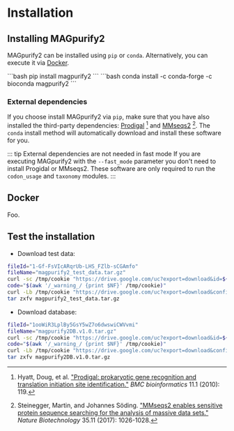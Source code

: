 # Installation

## Installing MAGpurify2

MAGpurify2 can be installed using `pip` or `conda`. Alternatively, you can execute it via [Docker](#docker).

<code-group>
<code-block title="pip" active>
```bash
pip install magpurify2
```
</code-block>

<code-block title="conda">
```bash
conda install -c conda-forge -c bioconda magpurify2
```
</code-block>
</code-group>

### External dependencies

If you choose install MAGpurify2 via `pip`, make sure that you have also installed the third-party dependencies: [Prodigal](https://github.com/hyattpd/Prodigal) [^1] and [MMseqs2](https://github.com/soedinglab/MMseqs2) [^2]. The `conda` install method will automatically download and install these software for you.

::: tip External dependencies are not needed in fast mode
If you are executing MAGpurify2 with the `--fast_mode` parameter you don't need to install Progidal or MMseqs2. These software are only required to run the `codon_usage` and `taxonomy` modules.
:::

## Docker

Foo.

## Test the installation

- Download test data:

```bash
fileId="1-Gf-FsVIcARqrUb-LHS_FZlb-sCGAmfo"
fileName="magpurify2_test_data.tar.gz"
curl -sc /tmp/cookie "https://drive.google.com/uc?export=download&id=${fileId}" > /dev/null
code="$(awk '/_warning_/ {print $NF}' /tmp/cookie)"
curl -Lb /tmp/cookie "https://drive.google.com/uc?export=download&confirm=${code}&id=${fileId}" -o ${fileName}
tar zxfv magpurify2_test_data.tar.gz
```

- Download database:

```bash
fileId="1ooWiR3LplBy5GsY5wZ7o6dwswiCWVvmi"
fileName="magpurify2DB.v1.0.tar.gz"
curl -sc /tmp/cookie "https://drive.google.com/uc?export=download&id=${fileId}" > /dev/null
code="$(awk '/_warning_/ {print $NF}' /tmp/cookie)"
curl -Lb /tmp/cookie "https://drive.google.com/uc?export=download&confirm=${code}&id=${fileId}" -o ${fileName}
tar zxfv magpurify2DB.v1.0.tar.gz
```

[^1]: Hyatt, Doug, et al. ["Prodigal: prokaryotic gene recognition and translation initiation site identification."](https://pubmed.ncbi.nlm.nih.gov/20211023/) *BMC bioinformatics* 11.1 (2010): 119.

[^2]: Steinegger, Martin, and Johannes Söding. ["MMseqs2 enables sensitive protein sequence searching for the analysis of massive data sets."](https://pubmed.ncbi.nlm.nih.gov/29035372/) *Nature Biotechnology* 35.11 (2017): 1026-1028.